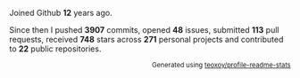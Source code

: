 Joined Github **12** years ago.

Since then I pushed **3907** commits, opened **48** issues, submitted **113** pull requests, received **748** stars across **271** personal projects and contributed to **22** public repositories.

<p align="right"><sub>Generated using <a href="https://github.com/marketplace/actions/profile-readme-stats">teoxoy/profile-readme-stats</a></sub></p>
